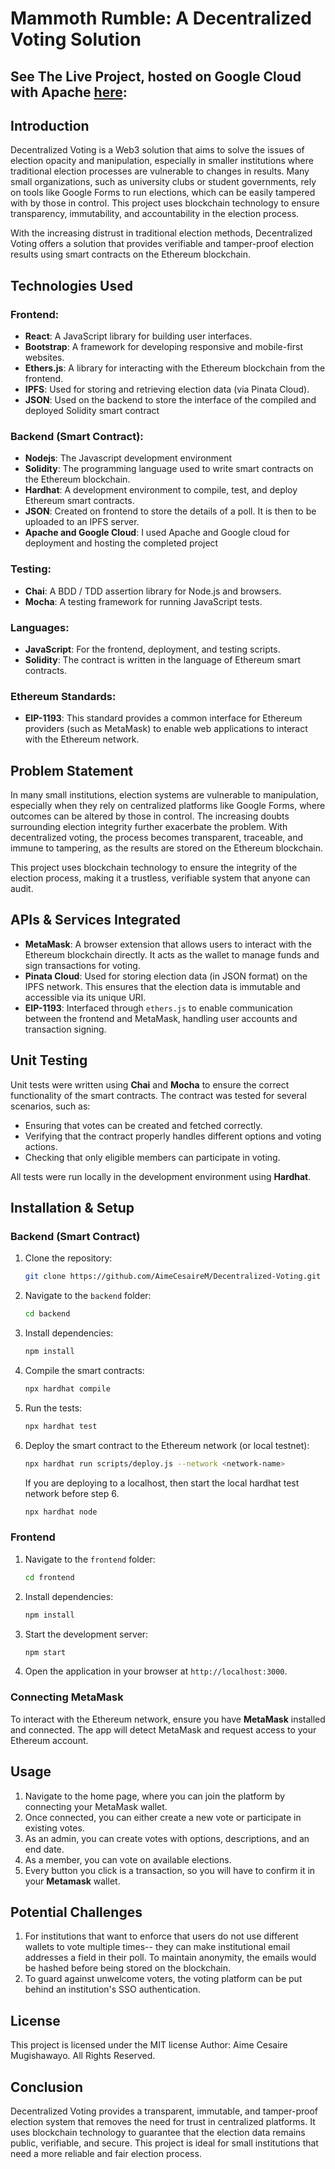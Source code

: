 
# Mammoth Rumble: A Decentralized Voting Solution

## See The Live Project, hosted on Google Cloud with Apache [here](http://34.44.182.12/):

## Introduction

Decentralized Voting is a Web3 solution that aims to solve the issues of election opacity and manipulation, especially in smaller institutions where traditional election processes are vulnerable to changes in results. Many small organizations, such as university clubs or student governments, rely on tools like Google Forms to run elections, which can be easily tampered with by those in control. This project uses blockchain technology to ensure transparency, immutability, and accountability in the election process. 

With the increasing distrust in traditional election methods, Decentralized Voting offers a solution that provides verifiable and tamper-proof election results using smart contracts on the Ethereum blockchain.

## Technologies Used

### Frontend:
- **React**: A JavaScript library for building user interfaces.
- **Bootstrap**: A framework for developing responsive and mobile-first websites.
- **Ethers.js**: A library for interacting with the Ethereum blockchain from the frontend.
- **IPFS**: Used for storing and retrieving election data (via Pinata Cloud).
- **JSON**: Used on the backend to store the interface of the compiled and deployed Solidity smart contract
  
### Backend (Smart Contract):
- **Nodejs**: The Javascript development environment
- **Solidity**: The programming language used to write smart contracts on the Ethereum blockchain.
- **Hardhat**: A development environment to compile, test, and deploy Ethereum smart contracts.
- **JSON**: Created on frontend to store the details of a poll. It is then to be uploaded to an IPFS server.
- **Apache and Google Cloud**: I used Apache and Google cloud for deployment and hosting the completed project
  
### Testing:
- **Chai**: A BDD / TDD assertion library for Node.js and browsers.
- **Mocha**: A testing framework for running JavaScript tests.
  
### Languages:
- **JavaScript**: For the frontend, deployment, and testing scripts.
- **Solidity**: The contract is written in the language of Ethereum smart contracts.

### Ethereum Standards:
- **EIP-1193**: This standard provides a common interface for Ethereum providers (such as MetaMask) to enable web applications to interact with the Ethereum network.

## Problem Statement

In many small institutions, election systems are vulnerable to manipulation, especially when they rely on centralized platforms like Google Forms, where outcomes can be altered by those in control. The increasing doubts surrounding election integrity further exacerbate the problem. With decentralized voting, the process becomes transparent, traceable, and immune to tampering, as the results are stored on the Ethereum blockchain.

This project uses blockchain technology to ensure the integrity of the election process, making it a trustless, verifiable system that anyone can audit.

## APIs & Services Integrated

- **MetaMask**: A browser extension that allows users to interact with the Ethereum blockchain directly. It acts as the wallet to manage funds and sign transactions for voting.
- **Pinata Cloud**: Used for storing election data (in JSON format) on the IPFS network. This ensures that the election data is immutable and accessible via its unique URI.
- **EIP-1193**: Interfaced through `ethers.js` to enable communication between the frontend and MetaMask, handling user accounts and transaction signing.

## Unit Testing

Unit tests were written using **Chai** and **Mocha** to ensure the correct functionality of the smart contracts. The contract was tested for several scenarios, such as:
- Ensuring that votes can be created and fetched correctly.
- Verifying that the contract properly handles different options and voting actions.
- Checking that only eligible members can participate in voting.

All tests were run locally in the development environment using **Hardhat**.

## Installation & Setup

### Backend (Smart Contract)

1. Clone the repository:
    ```bash
    git clone https://github.com/AimeCesaireM/Decentralized-Voting.git
    ```

2. Navigate to the `backend` folder:
    ```bash
    cd backend
    ```

3. Install dependencies:
    ```bash
    npm install
    ```

4. Compile the smart contracts:
    ```bash
    npx hardhat compile
    ```

5. Run the tests:
    ```bash
    npx hardhat test
    ```

6. Deploy the smart contract to the Ethereum network (or local testnet):
    ```bash
    npx hardhat run scripts/deploy.js --network <network-name>
    ```
    If you are deploying to a localhost, then start the local hardhat test network before step 6.
   ```bash
   npx hardhat node
    ```

### Frontend

1. Navigate to the `frontend` folder:
    ```bash
    cd frontend
    ```

2. Install dependencies:
    ```bash
    npm install
    ```

3. Start the development server:
    ```bash
    npm start
    ```

4. Open the application in your browser at `http://localhost:3000`.

### Connecting MetaMask

To interact with the Ethereum network, ensure you have **MetaMask** installed and connected. The app will detect MetaMask and request access to your Ethereum account.

## Usage

1. Navigate to the home page, where you can join the platform by connecting your MetaMask wallet.
2. Once connected, you can either create a new vote or participate in existing votes.
3. As an admin, you can create votes with options, descriptions, and an end date.
4. As a member, you can vote on available elections.
5. Every button you click is a transaction, so you will have to confirm it in your **Metamask** wallet.

## Potential Challenges

1. For institutions that want to enforce that users do not use different wallets to vote multiple times--  they can make institutional email addresses a field in their poll. To maintain anonymity, the emails would be hashed before being stored on the blockchain.
2. To guard against unwelcome voters, the voting platform can be put behind an institution's SSO authentication.

## License
This project is licensed under the MIT license
Author: Aime Cesaire Mugishawayo. All Rights Reserved.

## Conclusion

Decentralized Voting provides a transparent, immutable, and tamper-proof election system that removes the need for trust in centralized platforms. It uses blockchain technology to guarantee that the election data remains public, verifiable, and secure. This project is ideal for small institutions that need a more reliable and fair election process.
